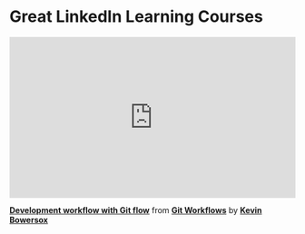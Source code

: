 <h1>Great LinkedIn Learning Courses</h1>

<div style="position:relative;height:0;padding-bottom:56.25%"><iframe width="640" height="360" src="https://www.linkedin.com/learning/embed/git-workflows/development-workflow-with-git-flow?autoplay=false&claim=AQG3rCJ7U50f8AAAAYq3phrgHDu7BHmnd3ttOKpwhdLbzD99UmSnjVl9fJdntBZtEg-efECZBVXzyQ1kFYLB7z08p3lyl1eZmnxnij_5mkBadMgRVyV_-3FzDav_OAFhGLLkIkZpFHqHiSnJwLySuT414a6v-ItJUsFKFmxKZe20zmJi7kSEyhE1RzqwkpqxO_NWaHgBIkd5Djgv_cPaSgJvggbxNoncUx2xkZTZzshwEQpgXmBkT2Xa_NyYjcYaXklwi8itcy5CbO1DugYpKn5t58UGAj35tgHH-aMZQqaeW3R2NL5jR8_yvaly8iL6_6On2ODDO5KHikW62mRhKvmVqH_6e5zrAVLX6I3r8Tpv9WDd5PeRzmdgaTmztMgH_fbFYdQTNCi7PVa8ZPt1vEMUqdaVNyL_DK8pHmt35KZvWyjnp66EMi2gbC8FEAbydX3EW__9Cs8Pf12HJ_Lf5YLmIBg5BP_wzQgzdKCT8IASZeEaATb8GkI7zU0LFE_SUmr6T2dMaAncP3Z53a5_IwVwJxRnpEl6YKncqLOzomKeM8GdiGNqIXuoPEAf26k64wSa2ss8Uo-57iTTa2aAF0uRj_AVTf3mBtxsCkQC-g52ewBkfD9V7YN52f-9JOdbr1NrO9C51cn9hBaXv8XTZfijH8PklU8K_XTq5vRl9bXInTnmgaDaiOJ67hBGMLw-81UxSAO0-z9lu4rmctr8JwyHH8Pwp-WzitUErYK8ZEc8rp5VhPzXS0gOBXU1znlscDAj55FdqxvRrjWscN0mO4d2N1UbmwZBZT3NMSMHmXPOqKapcyiEnbRFsQkdmykMOjknxfxenmp1nO5Tjg6wI7ByEXcD6F2SHiZi8lWzUy7ARsyRtAecHrLSVriXJajH0ehqROUHwzBp6pNrPbqzb149ylTlDhYVEIBhptyVvGmSUQnQGi7nmSfFP-4iUI9KLriSRkZyC1mcDoBminLWoQ43uMvg3F-1wO2rJ8m88SL-wCdrSFhabm7dOfvFjK5DV-_1anE9Sltaq53VFUBpPD43v5qWbUX3SWD5zZK1tPWgxFtB4WA-ZRZdv82jw3SziGNBQbUJwKYnoOLi4_7xKtS0f7xLDD66gltWkb1xZzNlsl08mLiWVlT3LJsR3dAdgHEWWzPIx3zffdmCebWvrRVglXrKLm8rS1tMpgsJLKTu6wX4OxGoPBV18sHuOTSSzhCJt91A4VFOGgd8M4O9FwihAbVg" mozallowfullscreen="true" webkitallowfullscreen="true" allowfullscreen="true" frameborder="0" style="position:absolute;width:100%;height:100%;left:0"></iframe></div><p><strong><a href="https://www.linkedin.com/learning/git-workflows/development-workflow-with-git-flow?trk=embed_lil">Development workflow with Git flow</a></strong> from <strong><a href="https://www.linkedin.com/learning/git-workflows?trk=embed_lil">Git Workflows</a></strong> by <strong><a href="https://www.linkedin.com/learning/instructors/kevin-bowersox?trk=embed_lil">Kevin Bowersox</a></strong></p>
